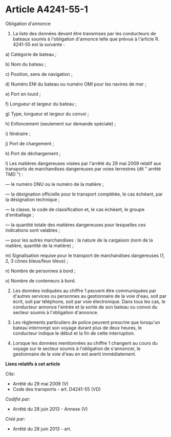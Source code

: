 # Article A4241-55-1

Obligation d'annonce 

1. La liste des données devant être transmises par les conducteurs de bateaux soumis à l'obligation d'annonce telle que
prévue à l'article R. 4241-55 est la suivante : 

a) Catégorie de bateau ; 

b) Nom du bateau ; 

c) Position, sens de navigation ; 

d) Numéro ENI du bateau ou numéro OMI pour les navires de mer ; 

e) Port en lourd ; 

f) Longueur et largeur du bateau ; 

g) Type, longueur et largeur du convoi ; 

h) Enfoncement (seulement sur demande spéciale) ; 

i) Itinéraire ; 

j) Port de chargement ; 

k) Port de déchargement ; 

l) Les matières dangereuses visées par l'arrêté du 29 mai 2009 relatif aux transports de marchandises dangereuses par voies
terrestres (dit " arrêté TMD ") : 

― le numéro ONU ou le numéro de la matière ; 

― la désignation officielle pour le transport complétée, le cas échéant, par la désignation technique ; 

― la classe, le code de classification et, le cas échéant, le groupe d'emballage ; 

― la quantité totale des matières dangereuses pour lesquelles ces indications sont valables ; 

― pour les autres marchandises : la nature de la cargaison (nom de la matière, quantité de la matière) ; 

m) Signalisation requise pour le transport de marchandises dangereuses (1, 2, 3 cônes bleus/feux bleus) ; 

n) Nombre de personnes à bord ; 

o) Nombre de conteneurs à bord. 

2. Les données indiquées au chiffre 1 peuvent être communiquées par d'autres services ou personnes au gestionnaire de la voie
d'eau, soit par écrit, soit par téléphone, soit par voie électronique. Dans tous les cas, le conducteur annonce l'entrée et
la sortie de son bateau ou convoi du secteur soumis à l'obligation d'annonce. 

3. Les règlements particuliers de police peuvent prescrire que lorsqu'un bateau interrompt son voyage durant plus de deux
heures, le conducteur indique le début et la fin de cette interruption. 

4. Lorsque les données mentionnées au chiffre 1 changent au cours du voyage sur le secteur soumis à l'obligation de
s'annoncer, le gestionnaire de la voie d'eau en est averti immédiatement.

**Liens relatifs à cet article**

_Cite_:

  - Arrêté du 29 mai 2009 (V)
  - Code des transports - art. D4241-55 (VD)

_Codifié par_:

  - Arrêté du 28 juin 2013 -  Annexe (V)

_Créé par_:

  - Arrêté du 28 juin 2013 - art.
